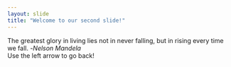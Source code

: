 ```yaml
---
layout: slide
title: "Welcome to our second slide!"
---
```

The greatest glory in living lies not in never falling, but in rising every time we fall. -<em>Nelson Mandela</em><br>
Use the left arrow to go back!
